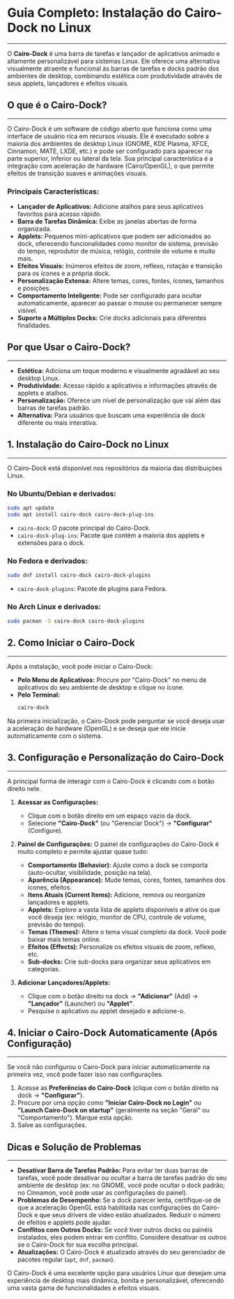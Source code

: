 # Guia Completo: Instalação do Cairo-Dock no Linux
---

O **Cairo-Dock** é uma barra de tarefas e lançador de aplicativos animado e altamente personalizável para sistemas Linux. Ele oferece uma alternativa visualmente atraente e funcional às barras de tarefas e docks padrão dos ambientes de desktop, combinando estética com produtividade através de seus applets, lançadores e efeitos visuais.

## O que é o Cairo-Dock?
---

O Cairo-Dock é um software de código aberto que funciona como uma interface de usuário rica em recursos visuais. Ele é executado sobre a maioria dos ambientes de desktop Linux (GNOME, KDE Plasma, XFCE, Cinnamon, MATE, LXDE, etc.) e pode ser configurado para aparecer na parte superior, inferior ou lateral da tela. Sua principal característica é a integração com aceleração de hardware (Cairo/OpenGL), o que permite efeitos de transição suaves e animações visuais.

### Principais Características:

* **Lançador de Aplicativos:** Adicione atalhos para seus aplicativos favoritos para acesso rápido.
* **Barra de Tarefas Dinâmica:** Exibe as janelas abertas de forma organizada.
* **Applets:** Pequenos mini-aplicativos que podem ser adicionados ao dock, oferecendo funcionalidades como monitor de sistema, previsão do tempo, reprodutor de música, relógio, controle de volume e muito mais.
* **Efeitos Visuais:** Inúmeros efeitos de zoom, reflexo, rotação e transição para os ícones e a própria dock.
* **Personalização Extensa:** Altere temas, cores, fontes, ícones, tamanhos e posições.
* **Comportamento Inteligente:** Pode ser configurado para ocultar automaticamente, aparecer ao passar o mouse ou permanecer sempre visível.
* **Suporte a Múltiplos Docks:** Crie docks adicionais para diferentes finalidades.

## Por que Usar o Cairo-Dock?
---

* **Estética:** Adiciona um toque moderno e visualmente agradável ao seu desktop Linux.
* **Produtividade:** Acesso rápido a aplicativos e informações através de applets e atalhos.
* **Personalização:** Oferece um nível de personalização que vai além das barras de tarefas padrão.
* **Alternativa:** Para usuários que buscam uma experiência de dock diferente ou mais interativa.

## 1. Instalação do Cairo-Dock no Linux
---

O Cairo-Dock está disponível nos repositórios da maioria das distribuições Linux.

### No Ubuntu/Debian e derivados:

```bash
sudo apt update
sudo apt install cairo-dock cairo-dock-plug-ins
```
* `cairo-dock`: O pacote principal do Cairo-Dock.
* `cairo-dock-plug-ins`: Pacote que contém a maioria dos applets e extensões para o dock.

### No Fedora e derivados:

```bash
sudo dnf install cairo-dock cairo-dock-plugins
```
* `cairo-dock-plugins`: Pacote de plugins para Fedora.

### No Arch Linux e derivados:

```bash
sudo pacman -S cairo-dock cairo-dock-plugins
```

## 2. Como Iniciar o Cairo-Dock
---

Após a instalação, você pode iniciar o Cairo-Dock:

* **Pelo Menu de Aplicativos:** Procure por "Cairo-Dock" no menu de aplicativos do seu ambiente de desktop e clique no ícone.
* **Pelo Terminal:**
    ```bash
    cairo-dock
    ```

Na primeira inicialização, o Cairo-Dock pode perguntar se você deseja usar a aceleração de hardware (OpenGL) e se deseja que ele inicie automaticamente com o sistema.

## 3. Configuração e Personalização do Cairo-Dock
---

A principal forma de interagir com o Cairo-Dock é clicando com o botão direito nele.

1.  **Acessar as Configurações:**
    * Clique com o botão direito em um espaço vazio da dock.
    * Selecione **"Cairo-Dock"** (ou "Gerenciar Dock") -> **"Configurar"** (Configure).

2.  **Painel de Configurações:**
    O painel de configurações do Cairo-Dock é muito completo e permite ajustar quase tudo:

    * **Comportamento (Behavior):** Ajuste como a dock se comporta (auto-ocultar, visibilidade, posição na tela).
    * **Aparência (Appearance):** Mude temas, cores, fontes, tamanhos dos ícones, efeitos.
    * **Itens Atuais (Current Items):** Adicione, remova ou reorganize lançadores e applets.
    * **Applets:** Explore a vasta lista de applets disponíveis e ative os que você deseja (ex: relógio, monitor de CPU, controle de volume, previsão do tempo).
    * **Temas (Themes):** Altere o tema visual completo da dock. Você pode baixar mais temas online.
    * **Efeitos (Effects):** Personalize os efeitos visuais de zoom, reflexo, etc.
    * **Sub-docks:** Crie sub-docks para organizar seus aplicativos em categorias.

3.  **Adicionar Lançadores/Applets:**
    * Clique com o botão direito na dock -> **"Adicionar"** (Add) -> **"Lançador"** (Launcher) ou **"Applet"**.
    * Pesquise o aplicativo ou applet desejado e adicione-o.

## 4. Iniciar o Cairo-Dock Automaticamente (Após Configuração)
---

Se você não configurou o Cairo-Dock para iniciar automaticamente na primeira vez, você pode fazer isso nas configurações.

1.  Acesse as **Preferências do Cairo-Dock** (clique com o botão direito na dock -> **"Configurar"**).
2.  Procure por uma opção como **"Iniciar Cairo-Dock no Login"** ou **"Launch Cairo-Dock on startup"** (geralmente na seção "Geral" ou "Comportamento"). Marque esta opção.
3.  Salve as configurações.

## Dicas e Solução de Problemas
---

* **Desativar Barra de Tarefas Padrão:** Para evitar ter duas barras de tarefas, você pode desativar ou ocultar a barra de tarefas padrão do seu ambiente de desktop (ex: no GNOME, você pode ocultar o dock padrão; no Cinnamon, você pode usar as configurações do painel).
* **Problemas de Desempenho:** Se a dock parecer lenta, certifique-se de que a aceleração OpenGL está habilitada nas configurações do Cairo-Dock e que seus drivers de vídeo estão atualizados. Reduzir o número de efeitos e applets pode ajudar.
* **Conflitos com Outros Docks:** Se você tiver outros docks ou painéis instalados, eles podem entrar em conflito. Considere desativar os outros se o Cairo-Dock for sua escolha principal.
* **Atualizações:** O Cairo-Dock é atualizado através do seu gerenciador de pacotes regular (`apt`, `dnf`, `pacman`).

O Cairo-Dock é uma excelente opção para usuários Linux que desejam uma experiência de desktop mais dinâmica, bonita e personalizável, oferecendo uma vasta gama de funcionalidades e efeitos visuais.
